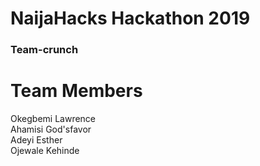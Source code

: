 # NaijaHacks Hackathon 2019
### Team-crunch



# Team Members </br> 
Okegbemi Lawrence </br> 
Ahamisi God'sfavor </br> 
Adeyi Esther </br> 
Ojewale Kehinde </br> 
